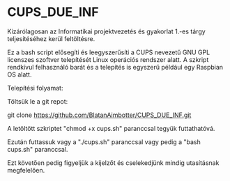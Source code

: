 # CUPS_DUE_INF
Kizárólagosan az Informatikai projektvezetés és gyakorlat 1.-es tárgy teljesítéséhez kerül feltöltésre.


Ez a bash script elősegíti és leegyszerűsíti a CUPS nevezetű GNU GPL licenszes szoftver telepítését Linux operációs rendszer alatt.
A szkript rendkívul felhasználó barát és a telepítés is egyszerű például egy Raspbian OS alatt. 

Telepítési folyamat:

Töltsük le a git repot:

git clone https://github.com/BlatanAimbotter/CUPS_DUE_INF.git

A letöltött szkriptet "chmod +x cups.sh" paranccsal tegyük futtathatóvá.

Ezután futtassuk vagy a "./cups.sh" paranccsal vagy pedig a "bash cups.sh" paranccsal.

Ezt követően pedig figyeljük a kijelzőt és cselekedjünk mindig utasításnak megfelelően.
